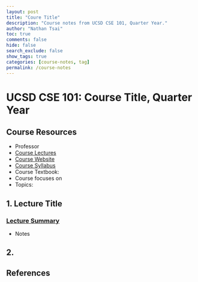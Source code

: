 ```yaml
---
layout: post
title: "Coure Title"
description: "Course notes from UCSD CSE 101, Quarter Year."
author: "Nathan Tsai"
toc: true
comments: false
hide: false
search_exclude: false
show_tags: true
categories: [course-notes, tag]
permalink: /course-notes
---
```


# UCSD CSE 101: Course Title, Quarter Year

## Course Resources
* Professor 
* [Course Lectures]()
* [Course Website]()
* [Course Syllabus]()
* Course Textbook: 
* Course focuses on 
* Topics: 


## 1. Lecture Title

### [Lecture Summary](www.example.com/notes.pdf)

* Notes


## 2.

## References
[^1]: Footnote